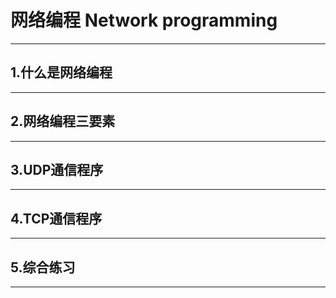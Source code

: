 # 网络编程 Network programming


---



## 1.什么是网络编程



---



## 2.网络编程三要素



---




## 3.UDP通信程序




---




## 4.TCP通信程序




---



## 5.综合练习



---

